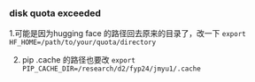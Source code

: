 ### disk quota exceeded
1.可能是因为hugging face 的路径回去原来的目录了，改一下 `export HF_HOME=/path/to/your/quota/directory`

2. pip .cache 的路径也要改
`export PIP_CACHE_DIR=/research/d2/fyp24/jmyu1/.cache`

